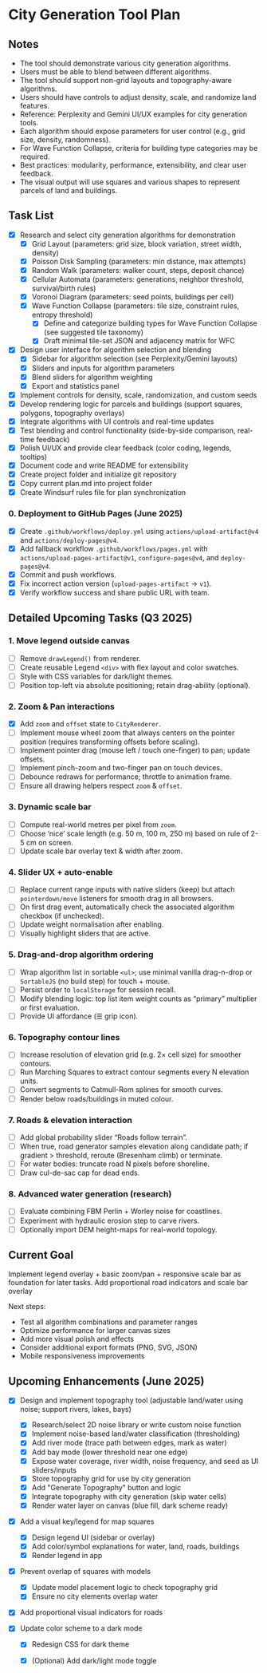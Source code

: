 # City Generation Tool Plan

## Notes
- The tool should demonstrate various city generation algorithms.
- Users must be able to blend between different algorithms.
- The tool should support non-grid layouts and topography-aware algorithms.
- Users should have controls to adjust density, scale, and randomize land features.
- Reference: Perplexity and Gemini UI/UX examples for city generation tools.
- Each algorithm should expose parameters for user control (e.g., grid size, density, randomness).
- For Wave Function Collapse, criteria for building type categories may be required.
- Best practices: modularity, performance, extensibility, and clear user feedback.
- The visual output will use squares and various shapes to represent parcels of land and buildings.

## Task List
- [x] Research and select city generation algorithms for demonstration
  - [x] Grid Layout (parameters: grid size, block variation, street width, density)
  - [x] Poisson Disk Sampling (parameters: min distance, max attempts)
  - [x] Random Walk (parameters: walker count, steps, deposit chance)
  - [x] Cellular Automata (parameters: generations, neighbor threshold, survival/birth rules)
  - [x] Voronoi Diagram (parameters: seed points, buildings per cell)
  - [x] Wave Function Collapse (parameters: tile size, constraint rules, entropy threshold)
    - [x] Define and categorize building types for Wave Function Collapse (see suggested tile taxonomy)
    - [x] Draft minimal tile-set JSON and adjacency matrix for WFC
- [x] Design user interface for algorithm selection and blending
  - [x] Sidebar for algorithm selection (see Perplexity/Gemini layouts)
  - [x] Sliders and inputs for algorithm parameters
  - [x] Blend sliders for algorithm weighting
  - [x] Export and statistics panel
- [x] Implement controls for density, scale, randomization, and custom seeds
- [x] Develop rendering logic for parcels and buildings (support squares, polygons, topography overlays)
- [x] Integrate algorithms with UI controls and real-time updates
- [x] Test blending and control functionality (side-by-side comparison, real-time feedback)
- [x] Polish UI/UX and provide clear feedback (color coding, legends, tooltips)
- [x] Document code and write README for extensibility
- [x] Create project folder and initialize git repository
- [x] Copy current plan.md into project folder
- [x] Create Windsurf rules file for plan synchronization

### 0. Deployment to GitHub Pages (June 2025)
- [x] Create `.github/workflows/deploy.yml` using `actions/upload-artifact@v4` and `actions/deploy-pages@v4`.
- [x] Add fallback workflow `.github/workflows/pages.yml` with `actions/upload-pages-artifact@v1`, `configure-pages@v4`, and `deploy-pages@v4`.
- [x] Commit and push workflows.
- [x] Fix incorrect action version (`upload-pages-artifact` → `v1`).
- [x] Verify workflow success and share public URL with team.

## Detailed Upcoming Tasks (Q3 2025)

### 1. Move legend outside canvas
- [ ] Remove `drawLegend()` from renderer.
- [ ] Create reusable Legend `<div>` with flex layout and color swatches.
- [ ] Style with CSS variables for dark/light themes.
- [ ] Position top-left via absolute positioning; retain drag-ability (optional).

### 2. Zoom & Pan interactions
- [x] Add `zoom` and `offset` state to `CityRenderer`.
- [ ] Implement mouse wheel zoom that always centers on the pointer position (requires transforming offsets before scaling).
- [ ] Implement pointer drag (mouse left / touch one-finger) to pan; update offsets.
- [ ] Implement pinch-zoom and two-finger pan on touch devices.
- [ ] Debounce redraws for performance; throttle to animation frame.
- [ ] Ensure all drawing helpers respect `zoom` & `offset`.

### 3. Dynamic scale bar
- [ ] Compute real-world metres per pixel from `zoom`.
- [ ] Choose ‘nice’ scale length (e.g. 50 m, 100 m, 250 m) based on rule of 2-5 cm on screen.
- [ ] Update scale bar overlay text & width after zoom.

### 4. Slider UX + auto-enable
- [ ] Replace current range inputs with native sliders (keep) but attach `pointerdown/move` listeners for smooth drag in all browsers.
- [ ] On first drag event, automatically check the associated algorithm checkbox (if unchecked).
- [ ] Update weight normalisation after enabling.
- [ ] Visually highlight sliders that are active.

### 5. Drag-and-drop algorithm ordering
- [ ] Wrap algorithm list in sortable `<ul>`; use minimal vanilla drag-n-drop or `SortableJS` (no build step) for touch + mouse.
- [ ] Persist order to `localStorage` for session recall.
- [ ] Modify blending logic: top list item weight counts as “primary” multiplier or first evaluation.
- [ ] Provide UI affordance (☰ grip icon).

### 6. Topography contour lines
- [ ] Increase resolution of elevation grid (e.g. 2× cell size) for smoother contours.
- [ ] Run Marching Squares to extract contour segments every N elevation units.
- [ ] Convert segments to Catmull-Rom splines for smooth curves.
- [ ] Render below roads/buildings in muted colour.

### 7. Roads & elevation interaction
- [ ] Add global probability slider “Roads follow terrain”.
- [ ] When true, road generator samples elevation along candidate path; if gradient > threshold, reroute (Bresenham climb) or terminate.
- [ ] For water bodies: truncate road N pixels before shoreline.
- [ ] Draw cul-de-sac cap for dead ends.

### 8. Advanced water generation (research)
- [ ] Evaluate combining FBM Perlin + Worley noise for coastlines.
- [ ] Experiment with hydraulic erosion step to carve rivers.
- [ ] Optionally import DEM height-maps for real-world topology.

## Current Goal
Implement legend overlay + basic zoom/pan + responsive scale bar as foundation for later tasks.
Add proportional road indicators and scale bar overlay

Next steps:
- Test all algorithm combinations and parameter ranges
- Optimize performance for larger canvas sizes
- Add more visual polish and effects
- Consider additional export formats (PNG, SVG, JSON)
- Mobile responsiveness improvements

## Upcoming Enhancements (June 2025)
- [x] Design and implement topography tool (adjustable land/water using noise; support rivers, lakes, bays)
  - [x] Research/select 2D noise library or write custom noise function
  - [x] Implement noise-based land/water classification (thresholding)
  - [x] Add river mode (trace path between edges, mark as water)
  - [x] Add bay mode (lower threshold near one edge)
  - [x] Expose water coverage, river width, noise frequency, and seed as UI sliders/inputs
  - [x] Store topography grid for use by city generation
  - [x] Add "Generate Topography" button and logic
  - [x] Integrate topography with city generation (skip water cells)
  - [x] Render water layer on canvas (blue fill, dark scheme ready)
- [x] Add a visual key/legend for map squares
  - [x] Design legend UI (sidebar or overlay)
  - [x] Add color/symbol explanations for water, land, roads, buildings
  - [x] Render legend in app
- [x] Prevent overlap of squares with models
  - [x] Update model placement logic to check topography grid
  - [x] Ensure no city elements overlap water
- [x] Add proportional visual indicators for roads
  

- [x] Update color scheme to a dark mode
  - [x] Redesign CSS for dark theme
  - [x] (Optional) Add dark/light mode toggle

